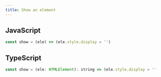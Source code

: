 ```yaml
---
title: Show an element
---
```


## JavaScript
```js
const show = (ele) => (ele.style.display = '')
```

## TypeScript
```js
const show = (ele: HTMLElement): string => (ele.style.display = ''
```
